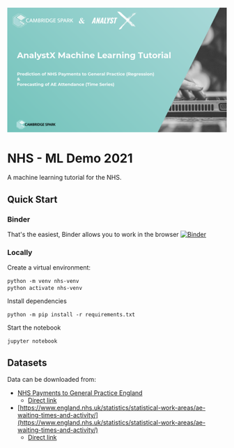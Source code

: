 ![cover](https://raw.githubusercontent.com/klemag/nhs-ml-demo-2021/main/img/cover.png)

# NHS - ML Demo 2021

A machine learning tutorial for the NHS. 

## Quick Start

### Binder

That's the easiest, Binder allows you to work in the browser [![Binder](https://mybinder.org/badge_logo.svg)](https://mybinder.org/v2/gh/klemag/nhs-ml-demo-2021/main?labpath=NHS%20ML%20Tutorial.ipynb)


### Locally

Create a virtual environment:

```
python -m venv nhs-venv
python activate nhs-venv
```

Install dependencies

```
python -m pip install -r requirements.txt
```

Start the notebook

```
jupyter notebook
```

## Datasets

Data can be downloaded from:
- [NHS Payments to General Practice England](https://digital.nhs.uk/data-and-information/publications/statistical/nhs-payments-to-general-practice/england-2020-21)
    - [Direct link](https://files.digital.nhs.uk/A3/625945/nhspaymentsgp-20-21-prac-csv.csv)
- [https://www.england.nhs.uk/statistics/statistical-work-areas/ae-waiting-times-and-activity/](https://www.england.nhs.uk/statistics/statistical-work-areas/ae-waiting-times-and-activity/)
    - [Direct link](https://www.england.nhs.uk/statistics/wp-content/uploads/sites/2/2021/11/Adjusted-Monthly-AE-Time-Series-October-2021.xls)

